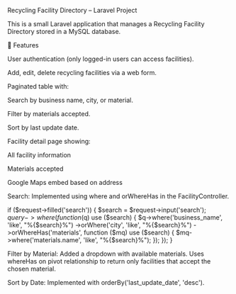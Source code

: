Recycling Facility Directory – Laravel Project

This is a small Laravel application that manages a Recycling Facility Directory stored in a MySQL database.

🚀 Features

User authentication (only logged-in users can access facilities).

Add, edit, delete recycling facilities via a web form.

Paginated table with:

Search by business name, city, or material.

Filter by materials accepted.

Sort by last update date.

Facility detail page showing:

All facility information

Materials accepted

Google Maps embed based on address


Search:
Implemented using where and orWhereHas in the FacilityController.

if ($request->filled('search')) {
    $search = $request->input('search');
    $query->where(function ($q) use ($search) {
        $q->where('business_name', 'like', "%{$search}%")
->orWhere('city', 'like', "%{$search}%")
          ->orWhereHas('materials', function ($mq) use ($search) {
              $mq->where('materials.name', 'like', "%{$search}%");
});
});
}

Filter by Material:
Added a dropdown with available materials.
Uses whereHas on pivot relationship to return only facilities that accept the chosen material.

Sort by Date:
Implemented with orderBy('last_update_date', 'desc').

